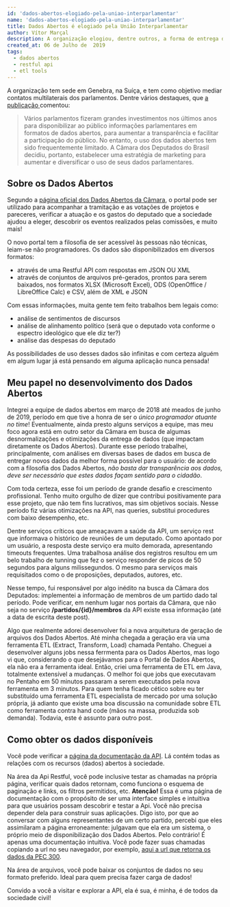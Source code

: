 ```yaml
---
id: 'dados-abertos-elogiado-pela-uniao-interparlamentar'
name: 'dados-abertos-elogiado-pela-uniao-interparlamentar'
title: Dados Abertos é elogiado pela União Interparlamentar
author: Vítor Marçal
description: A organização elogiou, dentre outros, a forma de entrega dos dados e a boa comunicação com a sociedade. Com muito orgulho, fui colaborador desse importante projeto para a sociedade civil.
created_at: 06 de Julho de  2019
tags:
  - dados abertos
  - restful api
  - etl tools
---
```


A organização tem sede em Genebra, na Suíça, e tem como objetivo mediar contatos multilaterais dos parlamentos. Dentre vários destaques,  que <a href="https://www.ipu.org/open-data-availability-not-enough-marketing-strategy-brazilian-chamber-deputies" title="Página da União Interparlamentar, link da notícia" target="_blank" rel="noopener noreferrer">a publicação </a> comentou:

>Vários parlamentos fizeram grandes investimentos nos últimos anos para disponibilizar ao público informações parlamentares em formatos de dados abertos, para aumentar a transparência e facilitar a participação do público. No entanto, o uso dos dados abertos tem sido frequentemente limitado. A Câmara dos Deputados do Brasil decidiu, portanto, estabelecer uma estratégia de marketing para aumentar e diversificar o uso de seus dados parlamentares.

## Sobre os Dados Abertos

Segundo a <a href="https://dadosbaertos.camara.leg.br/" title="Portal dos Dados Abertos da Câmara dos Deputados" target="_blank" rel="noopener noreferrer">página oficial dos Dados Abertos da Câmara</a>, o portal pode ser utilizado para acompanhar a tramitação e as votações de projetos e pareceres, verificar a atuação e os gastos do deputado que a sociedade ajudou a eleger, descobrir os eventos realizados pelas comissões, e muito mais!

O novo portal tem a filosofia de ser acessível às pessoas não técnicas, leiam-se não programadores. Os dados são disponibilizados em diversos formatos:
  
  * através de uma Restful API com respostas em JSON OU XML
  * através de conjuntos de arquivos pré-gerados, prontos para serem baixados, nos formatos XLSX (Microsoft Excel), ODS (OpenOffice / LibreOffice Calc) e CSV, além de XML e JSON

Com essas informações, muita gente tem feito trabalhos bem legais como: 

  * análise de sentimentos de discursos
  * análise de alinhamento político (será que o deputado vota conforme o espectro ideológico que ele diz ter?)
  * análise das despesas do deputado 
 
As possibilidades de uso desses dados são infinitas e com certeza alguém em algum lugar já está pensando em alguma aplicação nunca pensada!


## Meu papel no desenvolvimento dos Dados Abertos

Integrei a equipe de dados abertos em março de 2018 até meados de junho de 2019, período em que tive a honra de ser o <em>único programador atuante no time</em>! Eventualmente, ainda presto alguns serviços a equipe, mas meu foco agora está em outro setor da Câmara em busca de algumas desnormalizações e otimizações da entrega de dados (que impactam diretamente os Dados Abertos).
Durante esse período trabalhei, principalmente, com análises em diversas bases de dados em busca de entregar novos dados da melhor forma possível para o usuário: de acordo com a filosofia dos Dados Abertos, <em>não basta dar transparência aos dados, deve ser necessário que estes dados façam sentido para o cidadão</em>.

Com toda certeza, esse foi um período de grande desafio e crescimento profissional. 
Tenho muito orgulho de dizer que contribui positivamente para esse projeto, que não tem fins lucrativos, mas sim objetivos sociais.
Nesse período fiz várias otimizações na API, nas queries, substitui procedures com baixo desempenho, etc.

Dentre serviços críticos que ameaçavam a saúde da API, um serviço rest que informava o histórico de reuniões de um deputado. Como apontado por um usuário, a resposta deste serviço era muito demorada, apresentando timeouts frequentes.
Uma trabalhosa análise dos registros resultou em um belo trabalho de tunning que fez o serviço responder de picos de 50 segundos para alguns milissegundos. O mesmo para serviços mais requisitados como o de proposições, deputados, autores, etc.

Nesse tempo, fui responsável por algo inédito na busca da Câmara dos Deputados: implementei a informação de membros de um partido dado tal período. Pode verificar, em nenhum lugar nos portais da Câmara, que não seja no serviço **/partidos/{id}/membros** da API existe essa informação (até a data de escrita deste post).

Algo que realmente adorei desenvolver foi a nova arquitetura de geração de arquivos dos Dados Abertos. Até minha chegada a geração era
via uma ferramenta ETL (Extract, Transform, Load) chamada Pentaho. Cheguei a desenvolver alguns jobs nessa ferrmenta para os Dados Abertos, mas logo vi que, considerando o que desejávamos para o Portal de Dados Abertos, ela não era a ferramenta ideal. Então, criei uma ferramenta de ETL em Java, totalmente extensível a mudanças. O melhor foi que jobs que executavam no Pentaho em 50 minutos passaram a serem executados pela nova ferramenta em 3 minutos. Para quem tenha ficado cético sobre eu ter substituído uma ferramenta ETL especialista de mercado por uma solução própria, já adianto que existe uma boa discussão na comunidade sobre ETL como ferramenta contra hand code (mãos na massa, produzida sob demanda). Todavia, este é assunto para outro post.

## Como obter os dados disponíveis

Você pode verificar a <a href="https://dadosbaertos.camara.leg.br/swagger/api.html" title="Página da documentação da API do Dados Abertos" target="_blank" rel="noopener noreferrer">página da documentação da API</a>. Lá contém todas as relações com os recursos (dados) abertos à sociedade. 

Na área da Api Restful, você pode inclusive testar as chamadas na própria página, verificar quais dados retornam, como funciona o esquema de paginação e links, os filtros permitidos, etc. <strong>Atenção!</strong> Essa é uma página de documentação com o propósito de ser uma interface simples e intuitiva para que usuários possam descobrir e testar a Api. Você não precisa depender dela para construir suas aplicações. Digo isto, por que ao conversar com alguns representantes de um certo partido, percebi que eles assimilaram a página erroneamente: julgavam que ela era um sistema, o próprio meio de disponibilização dos Dados Abertos. Pelo contrário! É apenas uma documentação intuitiva. Você pode fazer suas chamadas copiando a url no seu navegador, por exemplo, 
 <a href="https://dadosabertos.camara.leg.br/api/v2/proposicoes/2121866" title="PEC 300" target="_blank" rel="noopener noreferrer">aqui a url que retorna os dados da PEC 300</a>.

Na área de arquivos, você pode baixar os conjuntos de dados no seu formato preferido. Ideal para quem precisa fazer carga de dados!

Convido a você a visitar e explorar a API, ela é sua, é minha, é de todos da sociedade civil!
